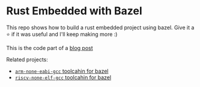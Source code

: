 # Rust Embedded with Bazel

This repo shows how to build a rust embedded project using bazel. Give it a ⭐️ if it was useful and I'll keep making more :)

This is the code part of a [blog post](https://asnaghi.me/post/embedded-bazel-rust) 

Related projects:
- [`arm-none-eabi-gcc` toolcahin for bazel](https://github.com/hexdae/bazel-arm-none-eabi)
- [`riscv-none-elf-gcc` toolcahin for bazel](https://github.com/hexdae/rules_riscv_gcc)

